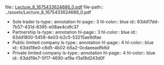 file:: [Lecture_8_1675433624686_0.pdf](../assets/Lecture_8_1675433624686_0.pdf)
file-path:: ../assets/Lecture_8_1675433624686_0.pdf

- Sole trader
  ls-type:: annotation
  hl-page:: 3
  hl-color:: blue
  id:: 63dd17dd-7b57-431d-8395-e08ae4cdfc37
- Partnership 
  ls-type:: annotation
  hl-page:: 3
  hl-color:: blue
  id:: 63dd1800-5458-4e03-b2c5-53215ae9dfae
- Public limited company
  ls-type:: annotation
  hl-page:: 4
  hl-color:: blue
  id:: 63dd18e0-c8d5-4b02-b5a2-0cdaeeadfb6d
- Private limited company
  ls-type:: annotation
  hl-page:: 4
  hl-color:: blue
  id:: 63dd19e7-5f17-4690-af9a-f3a18d243d0f